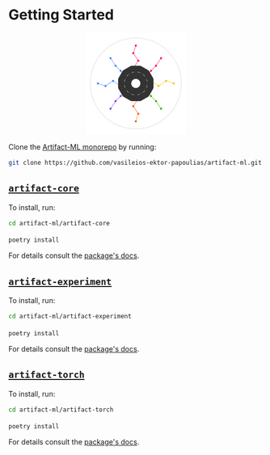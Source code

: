 # Getting Started  

<p align="center">
  <img src="../assets/artifact_ml_logo.svg" width="200" alt="Artifact-ML Logo">
</p>  

Clone the [Artifact-ML monorepo](https://github.com/vasileios-ektor-papoulias/artifact-ml/tree/main) by running:  

```bash
git clone https://github.com/vasileios-ektor-papoulias/artifact-ml.git
```
## [`artifact-core`](https://github.com/vasileios-ektor-papoulias/artifact-ml/tree/main/artifact-core)  
To install, run:  

```bash
cd artifact-ml/artifact-core

poetry install
```
For details consult the [package's docs](https://artifact-ml.readthedocs.io/en/latest/artifact-core).  

## [`artifact-experiment`](https://github.com/vasileios-ektor-papoulias/artifact-ml/tree/main/artifact-experiment)  
To install, run: 

```bash
cd artifact-ml/artifact-experiment

poetry install
```
For details consult the [package's docs](https://artifact-ml.readthedocs.io/en/latest/artifact-experiment).  

## [`artifact-torch`](https://github.com/vasileios-ektor-papoulias/artifact-ml/tree/main/artifact-torch)  
To install, run: 

```bash
cd artifact-ml/artifact-torch

poetry install
```

For details consult the [package's docs](https://artifact-ml.readthedocs.io/en/latest/artifact-torch).